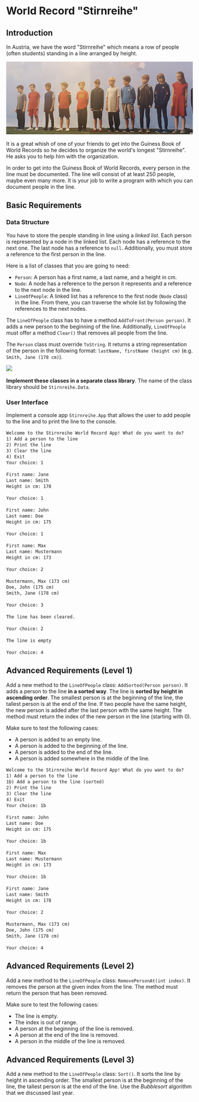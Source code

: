 # World Record "Stirnreihe"

## Introduction

In Austria, we have the word "Stirnreihe" which means a row of people (often students) standing in a line arranged by height.

![Stirnreihe](./stirnreihe.png)

It is a great whish of one of your friends to get into the Guiness Book of World Records so he decides to organize the world's longest "Stirnreihe". He asks you to help him with the organization.

In order to get into the Guiness Book of World Records, every person in the line must be documented. The line will consist of at least 250 people, maybe even many more. It is your job to write a program with which you can document people in the line.

## Basic Requirements

### Data Structure

You have to store the people standing in line using a _linked list_. Each person is represented by a node in the linked list. Each node has a reference to the next one. The last node has a reference to `null`. Additionally, you must store a reference to the first person in the line.

Here is a list of classes that you are going to need:

* `Person`: A person has a first name, a last name, and a height in cm.
* `Node`: A node has a reference to the person it represents and a reference to the next node in the line.
* `LineOfPeople`: A linked list has a reference to the first node (`Node` class) in the line. From there, you can traverse the whole list by following the references to the next nodes.

The `LineOfPeople` class has to have a method `AddToFront(Person person)`. It adds a new person to the beginning of the line. Additionally, `LineOfPeople` must offer a method `Clear()` that removes all people from the line.

The `Person` class must override `ToString`. It returns a string representation of the person in the following format: `lastName, firstName (height cm)` (e.g. `Smith, Jane (178 cm)`).

[![](https://mermaid.ink/img/pako:eNp1kt9PwjAQx_-VpU-QAJNNBy4mxqjEB0QSeDJ7Odbb1mRrl-5GJMv-d7tfCEb70t7nfnzv2lYsVByZz8IUiuJFQKwhC6Rl1hZ1oaT1MJ1aGxPTweb0H1oLiR_RFlWe9q62aF-o6pBl7UgLGVsroQvaQIa_-BqusZBkvaGIExqIOqLWwojuVZczGneu-lK1aeus2c_SbQNsIh6tDX7RH-mXw1TXGW3nA3rifK9WWkkaddXHg-c5RdDn1tiEZagzENxcdlswYJSgmZP55sgxgjKlgAWyCYWS1O4kQ-aTLnHCypwDYf88zI8gLQzNQX4q9WN3Ua9ckNJnmCrgaMyK0SlvXjoWBRmJUMlIxA0vdWpwQpQXvm037lksKCkPs1BldiF4ApqS471ne463BMdFb-HCnevy8DC_X0bO7Tzii5u5A6yuJwxb_ff-WzVb_Q3D2MLS?type=png)](https://mermaid.live/edit#pako:eNp1kt9PwjAQx_-VpU-QAJNNBy4mxqjEB0QSeDJ7Odbb1mRrl-5GJMv-d7tfCEb70t7nfnzv2lYsVByZz8IUiuJFQKwhC6Rl1hZ1oaT1MJ1aGxPTweb0H1oLiR_RFlWe9q62aF-o6pBl7UgLGVsroQvaQIa_-BqusZBkvaGIExqIOqLWwojuVZczGneu-lK1aeus2c_SbQNsIh6tDX7RH-mXw1TXGW3nA3rifK9WWkkaddXHg-c5RdDn1tiEZagzENxcdlswYJSgmZP55sgxgjKlgAWyCYWS1O4kQ-aTLnHCypwDYf88zI8gLQzNQX4q9WN3Ua9ckNJnmCrgaMyK0SlvXjoWBRmJUMlIxA0vdWpwQpQXvm037lksKCkPs1BldiF4ApqS471ne463BMdFb-HCnevy8DC_X0bO7Tzii5u5A6yuJwxb_ff-WzVb_Q3D2MLS)

**Implement these classes in a separate class library**. The name of the class library should be `Stirnreihe.Data`.

### User Interface

Implement a console app `Stirnreihe.App` that allows the user to add people to the line and to print the line to the console.

```text
Welcome to the Stirnreihe World Record App! What do you want to do?
1) Add a person to the line
2) Print the line
3) Clear the line
4) Exit
Your choice: 1

First name: Jane
Last name: Smith
Height in cm: 178

Your choice: 1

First name: John
Last name: Doe
Height in cm: 175

Your choice: 1

First name: Max
Last name: Mustermann
Height in cm: 173

Your choice: 2

Mustermann, Max (173 cm)
Doe, John (175 cm)
Smith, Jane (178 cm)

Your choice: 3

The line has been cleared.

Your choice: 2

The line is empty

Your choice: 4
```

## Advanced Requirements (Level 1)

Add a new method to the `LineOfPeople` class: `AddSorted(Person person)`. It adds a person to the line **in a sorted way**. The line is **sorted by height in ascending order**. The smallest person is at the beginning of the line, the tallest person is at the end of the line. If two people have the same height, the new person is added after the last person with the same height. The method must return the index of the new person in the line (starting with 0).

Make sure to test the following cases:

* A person is added to an empty line.
* A person is added to the beginning of the line.
* A person is added to the end of the line.
* A person is added somewhere in the middle of the line.

```text
Welcome to the Stirnreihe World Record App! What do you want to do?
1) Add a person to the line
1b) Add a person to the line (sorted)
2) Print the line
3) Clear the line
4) Exit
Your choice: 1b

First name: John
Last name: Doe
Height in cm: 175

Your choice: 1b

First name: Max
Last name: Mustermann
Height in cm: 173

Your choice: 1b

First name: Jane
Last name: Smith
Height in cm: 178

Your choice: 2

Mustermann, Max (173 cm)
Doe, John (175 cm)
Smith, Jane (178 cm)

Your choice: 4
```

## Advanced Requirements (Level 2)

Add a new method to the `LineOfPeople` class: `RemovePersonAt(int index)`. It removes the person at the given index from the line. The method must return the person that has been removed.

Make sure to test the following cases:

* The line is empty.
* The index is out of range.
* A person at the beginning of the line is removed.
* A person at the end of the line is removed.
* A person in the middle of the line is removed.

## Advanced Requirements (Level 3)

Add a new method to the `LineOfPeople` class: `Sort()`. It sorts the line by height in ascending order. The smallest person is at the beginning of the line, the tallest person is at the end of the line. Use the _Bubblesort_ algorithm that we discussed last year.
